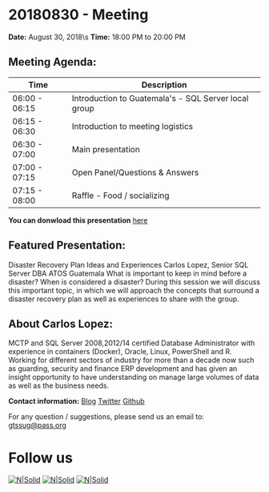 # 20180830 - Meeting

**Date:** August 30, 2018\s
**Time:** 18:00 PM to 20:00 PM 

## Meeting Agenda:
Time | Description
--- | ---
06:00 - 06:15 | Introduction to Guatemala's - SQL Server local group 
06:15 - 06:30 | Introduction to meeting logistics 
06:30 - 07:00 | Main presentation 
07:00 - 07:15 | Open Panel/Questions & Answers 
07:15 - 08:00 | Raffle - Food / socializing 

**You can donwload this presentation** [here]

## Featured Presentation:
Disaster Recovery Plan Ideas and Experiences
Carlos Lopez, Senior SQL Server DBA ATOS Guatemala
What is important to keep in mind before a disaster? When is considered a disaster? During this session we will discuss this important topic, in which we will approach the concepts that surround a disaster recovery plan as well as experiences to share with the group.

## About Carlos Lopez:
MCTP and SQL Server 2008,2012/14 certified Database Administrator with experience in containers (Docker), Oracle, Linux, PowerShell and R. Working for different sectors of industry for more than a decade now such as guarding, security and finance ERP development and has given an insight opportunity to have understanding on manage large volumes of data as well as the business needs.

**Contact information:**
[Blog]
[Twitter]
[Github]

For any question / suggestions, please send us an email to:
gtssug@pass.org

# Follow us
[![N|Solid](http://dbamastery.com/wp-content/uploads/2018/08/if_browser_1055104.png)](http://gtssug.pass.org/) [![N|Solid](http://dbamastery.com/wp-content/uploads/2018/08/if_twitter_circle_color_107170.png)](https://twitter.com/gtssug) [![N|Solid](http://dbamastery.com/wp-content/uploads/2018/08/if_github_circle_black_107161.png)](https://github.com/GTSSUG)

[Blog]: <https://dbstuffmatters.blogspot.com/>
[Twitter]: <https://twitter.com/CarlosLopezSQL>
[Github]: <https://github.com/Muppity>
[here]: <https://git.io/fABKa>
